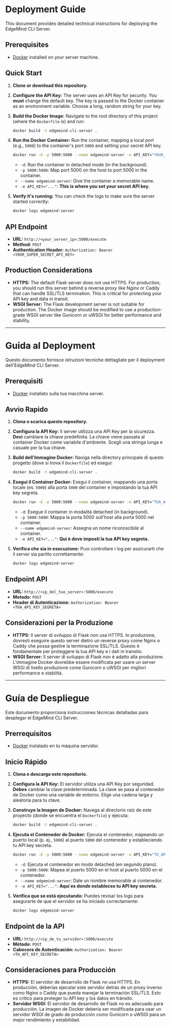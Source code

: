<!-- ENGLISH -->
# Deployment Guide

This document provides detailed technical instructions for deploying the EdgeMind CLI Server.

## Prerequisites

-   [Docker](https://docs.docker.com/get-docker/) installed on your server machine.

## Quick Start

1.  **Clone or download this repository.**

2.  **Configure the API Key:**
    The server uses an API Key for security. You **must** change the default key. The key is passed to the Docker container as an environment variable. Choose a long, random string for your key.

3.  **Build the Docker Image:**
    Navigate to the root directory of this project (where the `Dockerfile` is) and run:
    ```bash
    docker build -t edgemind-cli-server .
    ```

4.  **Run the Docker Container:**
    Run the container, mapping a local port (e.g., `5000`) to the container's port `5000` and setting your secret API key.

    ```bash
    docker run -d -p 5000:5000 --name edgemind-server -e API_KEY="YOUR_SUPER_SECRET_API_KEY" edgemind-cli-server
    ```
    -   `-d`: Run the container in detached mode (in the background).
    -   `-p 5000:5000`: Map port 5000 on the host to port 5000 in the container.
    -   `--name edgemind-server`: Give the container a memorable name.
    -   `-e API_KEY="..."`: **This is where you set your secret API key.**

5.  **Verify it's running:**
    You can check the logs to make sure the server started correctly:
    ```bash
    docker logs edgemind-server
    ```

## API Endpoint

-   **URL:** `http://<your_server_ip>:5000/execute`
-   **Method:** `POST`
-   **Authentication Header:** `Authorization: Bearer <YOUR_SUPER_SECRET_API_KEY>`

## Production Considerations

-   **HTTPS:** The default Flask server does not use HTTPS. For production, you should run this server behind a reverse proxy like Nginx or Caddy that can handle SSL/TLS termination. This is critical for protecting your API key and data in transit.
-   **WSGI Server:** The Flask development server is not suitable for production. The Docker image should be modified to use a production-grade WSGI server like Gunicorn or uWSGI for better performance and stability.

---

<!-- ITALIANO -->
# Guida al Deployment

Questo documento fornisce istruzioni tecniche dettagliate per il deployment dell'EdgeMind CLI Server.

## Prerequisiti

-   [Docker](https://docs.docker.com/get-docker/) installato sulla tua macchina server.

## Avvio Rapido

1.  **Clona o scarica questo repository.**

2.  **Configura la API Key:**
    Il server utilizza una API Key per la sicurezza. **Devi** cambiare la chiave predefinita. La chiave viene passata al container Docker come variabile d'ambiente. Scegli una stringa lunga e casuale per la tua chiave.

3.  **Build dell'Immagine Docker:**
    Naviga nella directory principale di questo progetto (dove si trova il `Dockerfile`) ed esegui:
    ```bash
    docker build -t edgemind-cli-server .
    ```

4.  **Esegui il Container Docker:**
    Esegui il container, mappando una porta locale (es. `5000`) alla porta `5000` del container e impostando la tua API key segreta.

    ```bash
    docker run -d -p 5000:5000 --name edgemind-server -e API_KEY="TUA_API_KEY_SEGRETA" edgemind-cli-server
    ```
    -   `-d`: Esegue il container in modalità detached (in background).
    -   `-p 5000:5000`: Mappa la porta 5000 sull'host alla porta 5000 nel container.
    -   `--name edgemind-server`: Assegna un nome riconoscibile al container.
    -   `-e API_KEY="..."`: **Qui è dove imposti la tua API key segreta.**

5.  **Verifica che sia in esecuzione:**
    Puoi controllare i log per assicurarti che il server sia partito correttamente:
    ```bash
    docker logs edgemind-server
    ```

## Endpoint API

-   **URL:** `http://<ip_del_tuo_server>:5000/execute`
-   **Metodo:** `POST`
-   **Header di Autenticazione:** `Authorization: Bearer <TUA_API_KEY_SEGRETA>`

## Considerazioni per la Produzione

-   **HTTPS:** Il server di sviluppo di Flask non usa HTTPS. In produzione, dovresti eseguire questo server dietro un reverse proxy come Nginx o Caddy che possa gestire la terminazione SSL/TLS. Questo è fondamentale per proteggere la tua API key e i dati in transito.
-   **WSGI Server:** Il server di sviluppo di Flask non è adatto alla produzione. L'immagine Docker dovrebbe essere modificata per usare un server WSGI di livello produzione come Gunicorn o uWSGI per migliori performance e stabilità.

---

<!-- ESPAÑOL -->
# Guía de Despliegue

Este documento proporciona instrucciones técnicas detalladas para desplegar el EdgeMind CLI Server.

## Prerrequisitos

-   [Docker](https://docs.docker.com/get-docker/) instalado en tu máquina servidor.

## Inicio Rápido

1.  **Clona o descarga este repositorio.**

2.  **Configura la API Key:**
    El servidor utiliza una API Key por seguridad. **Debes** cambiar la clave predeterminada. La clave se pasa al contenedor de Docker como una variable de entorno. Elige una cadena larga y aleatoria para tu clave.

3.  **Construye la Imagen de Docker:**
    Navega al directorio raíz de este proyecto (donde se encuentra el `Dockerfile`) y ejecuta:
    ```bash
    docker build -t edgemind-cli-server .
    ```

4.  **Ejecuta el Contenedor de Docker:**
    Ejecuta el contenedor, mapeando un puerto local (p. ej., `5000`) al puerto `5000` del contenedor y estableciendo tu API key secreta.

    ```bash
    docker run -d -p 5000:5000 --name edgemind-server -e API_KEY="TU_API_KEY_SECRETA" edgemind-cli-server
    ```
    -   `-d`: Ejecuta el contenedor en modo detached (en segundo plano).
    -   `-p 5000:5000`: Mapea el puerto 5000 en el host al puerto 5000 en el contenedor.
    -   `--name edgemind-server`: Dale un nombre memorable al contenedor.
    -   `-e API_KEY="..."`: **Aquí es donde estableces tu API key secreta.**

5.  **Verifica que se está ejecutando:**
    Puedes revisar los logs para asegurarte de que el servidor se ha iniciado correctamente:
    ```bash
    docker logs edgemind-server
    ```

## Endpoint de la API

-   **URL:** `http://<ip_de_tu_servidor>:5000/execute`
-   **Método:** `POST`
-   **Cabecera de Autenticación:** `Authorization: Bearer <TU_API_KEY_SECRETA>`

## Consideraciones para Producción

-   **HTTPS:** El servidor de desarrollo de Flask no usa HTTPS. En producción, deberías ejecutar este servidor detrás de un proxy inverso como Nginx o Caddy que pueda manejar la terminación SSL/TLS. Esto es crítico para proteger tu API key y los datos en tránsito.
-   **Servidor WSGI:** El servidor de desarrollo de Flask no es adecuado para producción. La imagen de Docker debería ser modificada para usar un servidor WSGI de grado de producción como Gunicorn o uWSGI para un mejor rendimiento y estabilidad.
